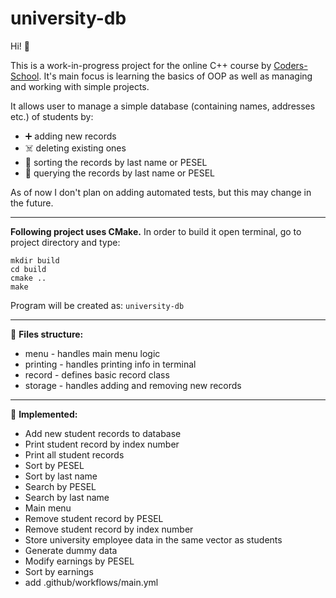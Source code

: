 # university-db

Hi! 👋

This is a work-in-progress project for the online C++ course by [Coders-School](coders.school).
It's main focus is learning the basics of OOP as well as managing and working with simple projects.

It allows user to manage a simple database (containing names, addresses etc.) of students by:
* ➕ adding new records 
* ☠️ deleting existing ones 
* 📨 sorting the records by last name or PESEL 
* 🔎 querying the records by last name or PESEL

As of now I don't plan on adding automated tests, but this may change in the future.

---

**Following project uses CMake.**
In order to build it open terminal, go to project directory and type:
```
mkdir build
cd build
cmake ..
make
```
Program will be created as: `university-db`

---

📂 **Files structure:** 
* menu - handles main menu logic
* printing - handles printing info in terminal
* record - defines basic record class 
* storage - handles adding and removing new records 

---

💚 **Implemented:** 
* Add new student records to database
* Print student record by index number
* Print all student records
* Sort by PESEL
* Sort by last name
* Search by PESEL
* Search by last name
* Main menu
* Remove student record by PESEL
* Remove student record by index number
* Store university employee data in the same vector as students
* Generate dummy data
* Modify earnings by PESEL 
* Sort by earnings
* add .github/workflows/main.yml
